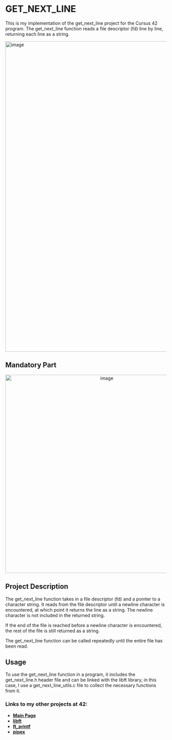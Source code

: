 # GET_NEXT_LINE

This is my implementation of the get_next_line project for the Cursus 42 program. The get_next_line function reads a file descriptor (fd) line by line, returning each line as a string.

<img width="967" alt="image" src="https://user-images.githubusercontent.com/113030191/226334897-ded14777-5f50-4f31-8ba6-aa710450b1d1.png">

## Mandatory Part

<p align="center">
<img width="618" alt="image" src="https://user-images.githubusercontent.com/113030191/226335154-e0cd6a11-3206-46e6-bbf6-38fb0cbb2228.png">
</p>

## Project Description

The get_next_line function takes in a file descriptor (fd) and a pointer to a character string. It reads from the file descriptor until a newline character is encountered, at which point it returns the line as a string. The newline character is not included in the returned string.

If the end of the file is reached before a newline character is encountered, the rest of the file is still returned as a string.

The get_next_line function can be called repeatedly until the entire file has been read.

## Usage

To use the get_next_line function in a program, it includes the get_next_line.h header file and can be linked with the libft library, in this case, I use a get_next_line_utils.c file to collect the necessary functions from it.

### Links to my other projects at 42:

- **[Main Page](/README.md)**
- **[libft](/libft)**
- **[ft_printf](/ft_printf)**
- **[pipex](/pipex)**
